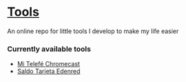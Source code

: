 # [Tools](https://github.com/franferrax/tools)

An online repo for little tools I develop to make my life easier

### Currently available tools
 * [Mi Telefé Chromecast](https://github.com/franferrax/tools/tree/gh-pages/mi-telefe-chromecast)
 * [Saldo Tarjeta Edenred](https://github.com/franferrax/tools/tree/gh-pages/edenred)
